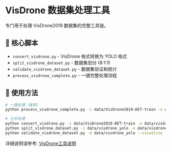 # VisDrone 数据集处理工具

专门用于处理 VisDrone2019 数据集的完整工具链。

## 🔧 核心脚本

- `convert_visdrone.py` - VisDrone 格式转换为 YOLO 格式
- `split_visdrone_dataset.py` - 数据集划分 (8:1:1)
- `validate_visdrone_dataset.py` - 数据集验证和统计
- `process_visdrone_complete.py` - 一键完整处理流程

## 🚀 使用方法

```bash
# 一键处理（推荐）
python process_visdrone_complete.py -i data/VisDrone2019-DET-train -o data/visdrone_yolo

# 分步处理
python convert_visdrone.py -i data/VisDrone2019-DET-train -o data/visdrone_yolo
python split_visdrone_dataset.py -i data/visdrone_yolo -o data/visdrone_yolo
python validate_visdrone_dataset.py -d data/visdrone_yolo --visualize
```

详细说明请参考: [VisDrone工具说明](../docs/VisDrone工具说明.md)
